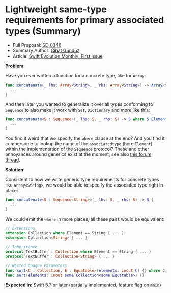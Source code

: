 # Lightweight same-type requirements for primary associated types (Summary)

* Full Proposal: [SE-0346](https://github.com/apple/swift-evolution/blob/main/proposals/0346-light-weight-same-type-syntax.md)
* Summary Author: [Cihat Gündüz](https://fline.dev/about)
* Article: [Swift Evolution Monthly: First Issue](https://www.fline.dev/swift-evolution-monthly-first-issue/#se-0346-lightweight-same-type-requirements-for-primary-associated-types)

**Problem:**

Have you ever written a function for a concrete type, like for `Array`:

```Swift
func concatenate(_ lhs: Array<String>, _ rhs: Array<String>) -> Array<String> {
  ...
}
```

And then later you wanted to generalize it over all types conforming to `Sequence` to also make it work with `Set`, `Dictionary` and more like this:

```Swift
func concatenate<S : Sequence>(_ lhs: S, _ rhs: S) -> S where S.Element == String {
  ...
}
```

You find it weird that we specify the `where` clause at the end? And you find it cumbersome to lookup the name of the `associatedtype` (here `Element`) within the implementation of the `Sequence` protocol? These and other annoyances around generics exist at the moment, see also [this forum thread](https://forums.swift.org/t/improving-the-ui-of-generics/22814/1?ref=fline.dev).

**Solution:**

Consistent to how we write generic type requirements for concrete types like `Array<String>`, we would be able to specify the associated type right in-place:

```Swift
func concatenate<S : Sequence<String>>(_ lhs: S, _ rhs: S) -> S {
  ...
}
```

We could emit the `where` in more places, all these pairs would be equivalent:

```Swift
// Extensions
extension Collection where Element == String { ... }
extension Collection<String> { ... }

// Inheritance
protocol TextBuffer : Collection where Element == String { ... }
protocol TextBuffer : Collection<String> { ... }

// Nested Opaque Parameters
func sort<C : Collection, E : Equatable>(elements: inout C) {} where C.Element == E
func sort(elements: inout some Collection<some Equatable>) {}
```

**Expected in:** Swift 5.7 or later (partially implemented, feature flag on `main`)
